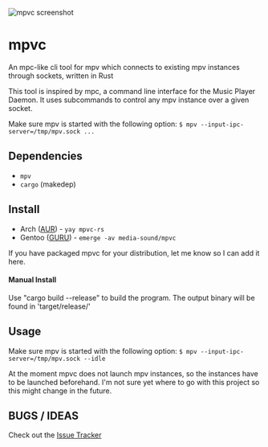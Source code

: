 ![mpvc screenshot](https://gitlab.com/mpv-ipc/mpvc/raw/master/res/logo.png "logo")
# mpvc

An mpc-like cli tool for mpv which connects to existing mpv instances through sockets, written in Rust

This tool is inspired by mpc, a command line interface for the Music Player Daemon.
It uses subcommands to control any mpv instance over a given socket.

Make sure mpv is started with the following option:
`
$ mpv --input-ipc-server=/tmp/mpv.sock ...
`

## Dependencies

- `mpv`
- `cargo` (makedep)

## Install

- Arch ([AUR](https://aur.archlinux.org/packages/mpvc-rs)) - `yay mpvc-rs`
- Gentoo ([GURU](https://github.com/gentoo/guru/tree/master/media-sound/mpvc)) - `emerge -av media-sound/mpvc`

If you have packaged mpvc for your distribution, let me know so I can add it here.

#### Manual Install

Use "cargo build --release" to build the program.
The output binary will be found in 'target/release/'

## Usage

Make sure mpv is started with the following option:
`
$ mpv --input-ipc-server=/tmp/mpv.sock --idle
`

At the moment mpvc does not launch mpv instances, so the instances have to be launched beforehand.
I'm not sure yet where to go with this project so this might change in the future.

## BUGS / IDEAS

Check out the [Issue Tracker](https://gitlab.com/mpv-ipc/mpvc/issues)
